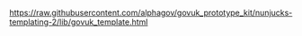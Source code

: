https://raw.githubusercontent.com/alphagov/govuk_prototype_kit/nunjucks-templating-2/lib/govuk_template.html
